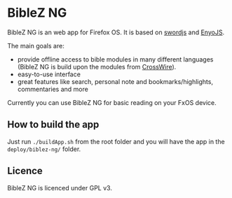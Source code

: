 # BibleZ NG #
BibleZ NG is an web app for Firefox OS. It is based on [swordjs](https://github.com/zefanja/swordjs) and [EnyoJS](http://enyojs.com).

The main goals are:

+ provide offline access to bible modules in many different languages (BibleZ NG is build upon the modules from [CrossWire](http://crosswire.org/sword)).
+ easy-to-use interface
+ great features like search, personal note and bookmarks/highlights, commentaries and more

Currently you can use BibleZ NG for basic reading on your FxOS device.

## How to build the app ##
Just run ```./buildApp.sh``` from the root folder and you will have the app in the ```deploy/biblez-ng/``` folder.

## Licence ##
BibleZ NG is licenced under GPL v3.
